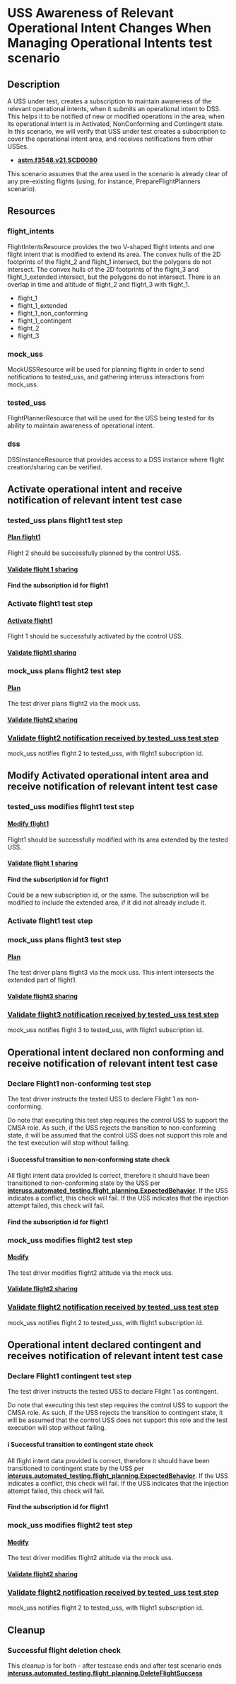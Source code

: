 # USS Awareness of Relevant Operational Intent Changes When Managing Operational Intents test scenario

## Description
A USS under test, creates a subscription to maintain awareness of the relevant operational intents,
when it submits an operational intent to DSS. This helps it to be notified of new or modified operations
in the area, when its operational intent is in Activated, NonConforming and Contingent state. In this scenario,
we will verify that USS under test creates a subscription to cover the operational intent area, and receives notifications from other USSes.

- **[astm.f3548.v21.SCD0080](../../../../requirements/astm/f3548/v21.md)**

This scenario assumes that the area used in the scenario is already clear of any pre-existing flights (using, for instance, PrepareFlightPlanners scenario).

## Resources
### flight_intents
FlightIntentsResource provides the two V-shaped flight intents and one flight intent that is modified to extend its area.
The convex hulls of the 2D footprints of the flight_2 and flight_1 intersect, but the polygons do not intersect.
The convex hulls of the 2D footprints of the flight_3 and flight_1_extended intersect, but the polygons do not intersect.
There is an overlap in time and altitude of flight_2 and flight_3 with flight_1.
- flight_1
- flight_1_extended
- flight_1_non_conforming
- flight_1_contingent
- flight_2
- flight_3

### mock_uss
MockUSSResource will be used for planning flights in order to send notifications to tested_uss, and gathering interuss interactions from mock_uss.

### tested_uss
FlightPlannerResource that will be used for the USS being tested for its ability to maintain awareness of operational intent.

### dss
DSSInstanceResource that provides access to a DSS instance where flight creation/sharing can be verified.

## Activate operational intent and receive notification of relevant intent test case

### tested_uss plans flight1 test step

#### [Plan flight1](../../../../flight_planning/plan_flight_intent.md)
Flight 2 should be successfully planned by the control USS.

#### [Validate flight 1 sharing](../../validate_shared_operational_intent.md)

#### Find the subscription id for flight1

### Activate flight1 test step

#### [Activate flight1](../../../../flight_planning/activate_flight_intent.md)
Flight 1 should be successfully activated by the control USS.

#### [Validate flight1 sharing](../../validate_shared_operational_intent.md)

### mock_uss plans flight2 test step

#### [Plan](../../../flight_planning/plan_flight_intent.md)

The test driver plans flight2 via the mock uss.

#### [Validate flight2 sharing](../validate_shared_operational_intent.md)

### [Validate flight2 notification received by tested_uss test step](../test_steps/validate_notification_received.md)
mock_uss notifies flight 2 to tested_uss, with flight1 subscription id.


## Modify Activated operational intent area and receive notification of relevant intent test case

### tested_uss modifies flight1 test step

#### [Modify flight1](../../../../flight_planning/modify_activated_flight_intent.md)
Flight1 should be successfully modified with its area extended by the tested USS.

#### [Validate flight 1 sharing](../../validate_shared_operational_intent.md)

#### Find the subscription id for flight1
Could be a new subscription id, or the same.
The subscription will be modified to include the extended area, if it did not already include it.

### Activate flight1 test step

### mock_uss plans flight3 test step

#### [Plan](../../../flight_planning/plan_flight_intent.md)

The test driver plans flight3 via the mock uss. This intent intersects the extended part of flight1.

#### [Validate flight3 sharing](../validate_shared_operational_intent.md)

### [Validate flight3 notification received by tested_uss test step](../test_steps/validate_notification_received.md)
mock_uss notifies flight 3 to tested_uss, with flight1 subscription id.

## Operational intent declared non conforming and receive notification of relevant intent test case

### Declare Flight1 non-conforming test step
The test driver instructs the tested USS to declare Flight 1 as non-conforming.

Do note that executing this test step requires the control USS to support the CMSA role. As such, if the USS rejects the
transition to non-conforming state, it will be assumed that the control USS does not support this role and the test
execution will stop without failing.

#### ℹ️ Successful transition to non-conforming state check
All flight intent data provided is correct, therefore it should have been
transitioned to non-conforming state by the USS
per **[interuss.automated_testing.flight_planning.ExpectedBehavior](../../../../../requirements/interuss/automated_testing/flight_planning.md)**.
If the USS indicates a conflict, this check will fail. If the USS indicates that the injection attempt failed, this check will fail.

#### Find the subscription id for flight1

### mock_uss modifies flight2 test step

#### [Modify](../../../flight_planning/modify_planned_flight_intent.md)

The test driver modifies flight2 altitude via the mock uss.

#### [Validate flight2 sharing](../validate_shared_operational_intent.md)

### [Validate flight2 notification received by tested_uss test step](../test_steps/validate_notification_received.md)
mock_uss notifies flight 2 to tested_uss, with flight1 subscription id.


## Operational intent declared contingent and receives notification of relevant intent test case

### Declare Flight1 contingent test step
The test driver instructs the tested USS to declare Flight 1 as contingent.

Do note that executing this test step requires the control USS to support the CMSA role. As such, if the USS rejects the
transition to contingent state, it will be assumed that the control USS does not support this role and the test
execution will stop without failing.

#### ℹ️ Successful transition to contingent state check
All flight intent data provided is correct, therefore it should have been
transitioned to contingent state by the USS
per **[interuss.automated_testing.flight_planning.ExpectedBehavior](../../../../../requirements/interuss/automated_testing/flight_planning.md)**.
If the USS indicates a conflict, this check will fail. If the USS indicates that the injection attempt failed, this check will fail.

#### Find the subscription id for flight1

### mock_uss modifies flight2 test step

#### [Modify](../../../flight_planning/modify_planned_flight_intent.md)

The test driver modifies flight2 altitude via the mock uss.

#### [Validate flight2 sharing](../validate_shared_operational_intent.md)

### [Validate flight2 notification received by tested_uss test step](../test_steps/validate_notification_received.md)
mock_uss notifies flight 2 to tested_uss, with flight1 subscription id.

## Cleanup
### Successful flight deletion check
This cleanup is for both - after testcase ends and after test scenario ends
**[interuss.automated_testing.flight_planning.DeleteFlightSuccess](../../../../requirements/interuss/automated_testing/flight_planning.md)**
